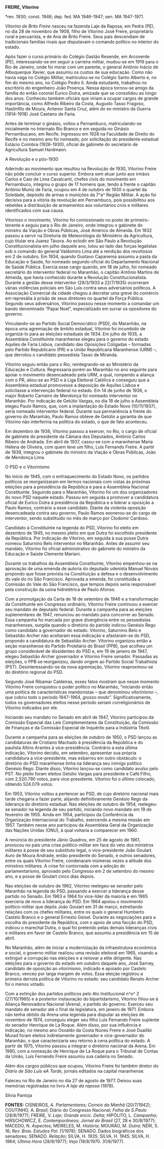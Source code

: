 **FREIRE, Vitorino**

\*rev. 1930; const. 1946; dep. fed. MA 1946-1947; sen. MA 1947-1971.

*Vitorino de Brito Freire* nasceu na fazenda Laje da Raposa, em Pedra
(PE), no dia 28 de novembro de 1908, filho de Vitorino José Freire,
proprietário rural e pecuarista, e de Ana de Brito Freire. Seus pais
descendiam de tradicionais famílias rivais que disputavam o comando
político no interior do estado.

Após fazer o curso primário do Colégio Gastão Resende, em Arcoverde
(PE), interessando-se em seguir a carreira militar, mudou-se em 1919
para o Rio de Janeiro, onde foi morar com um parente, o general Antônio
Inácio de Albuquerque Xavier, que assumiu os custos de sua educação.
Como não havia vaga no Colégio Militar, matriculou-se no Colégio Santo
Alberto e, no fim do mesmo ano, no Colégio Pedro II. Ainda estudante,
trabalhou no escritório do engenheiro João Proença. Nessa época
tornou-se amigo da família do então coronel Eurico Dutra, amizade que se
consolidou ao longo dos anos. Conheceu também oficiais que viriam a
ocupar cargos de grande importância, como Alfredo Ribeiro da Costa,
Augusto Tasso Fragoso, Hastínfilo de Moura, Antenor Santa Cruz, além do
ex-ministro da Guerra (1914-1918) José Caetano de Faria.

Antes de terminar o ginásio, voltou a Pernambuco, matriculando-se
inicialmente no Internato Rio Branco e em seguida no Ginásio
Pernambucano, em Recife. Ingressou em 1928 na Faculdade de Direito do
Recife e no mesmo ano foi nomeado, por solicitação do presidente
estadual Estácio Coimbra (1926-1930), oficial de gabinete do secretário
de Agricultura Samuel Hardmann.

A Revolução e o pós-1930

Aderindo ao movimento que resultou na Revolução de 1930, Vitorino Freire
não pôde concluir o curso superior. Embora sem atuar junto aos irmãos
Carlos e Caio de Lima Cavalcanti, chefes civis do movimento em
Pernambuco, integrou o grupo de 17 homens que, tendo à frente o capitão
Antônio Muniz de Faria, ocupou em 4 de outubro de 1930 o quartel da
Soledade, depósito de armas e munições da 7^a^ Região Militar. A ação
foi decisiva para a vitória da revolução em Pernambuco, pois
possibilitou aos rebeldes a distribuição de armamentos aos voluntários
civis e militares identificados com sua causa.

Vitorioso o movimento, Vitorino foi comissionado no posto de
primeiro-tenente e seguiu para o Rio de Janeiro, onde integrou o
gabinete do ministro da Viação e Obras Públicas, José Américo de
Almeida. Em 1932 passou a servir na Diretoria de Meteorologia do
Ministério da Agricultura, cujo titular era Juarez Távora. Ao eclodir em
São Paulo a Revolução Constitucionalista em julho daquele ano, lutou ao
lado das forças legalistas sob o comando do general Valdomiro Lima até a
rendição dos revoltosos em 2 de outubro. Em 1934, quando Gustavo
Capanema assumiu a pasta da Educação e Saúde, foi nomeado
segundo-oficial do Departamento Nacional de Saúde Pública. Exercia esse
cargo quando, em 18 de julho, foi nomeado secretário do interventor
federal no Maranhão, o capitão Antônio Martins de Almeida, que havia
conhecido durante a Revolução Constitucionalista. Durante a gestão desse
interventor (29/3/1933 a 22/7/1935) ocorreram várias violências
policiais em São Luís contra seus adversários políticos. A Associação
Comercial da cidade chegou a decretar uma greve do comércio em
represália à prisão de seus diretores no quartel da Força Pública.
Segundo seus adversários, Vitorino passou nesse momento a comandar um
bando denominado “Papai Noel”, especializado em surrar os opositores do
governo.

Vinculando-se ao Partido Social Democrático (PSD), do Maranhão, na época
uma agremiação de âmbito estadual, Vitorino foi incumbido de organizá-lo
para as eleições estaduais de 1934. Em julho de 1935, a Assembleia
Constituinte maranhense elegeu para o governo do estado Aquiles de Faria
Lisboa, candidato das Oposições Coligadas – formadas pelo Partido
Republicano (PR) e a União Republicana Maranhense (URM) –, que derrotou
o candidato pessedista Tasso de Miranda.

Vitorino seguiu então para o Rio, reintegrando-se ao Ministério da
Educação e Cultura. Regressaria porém ao Maranhão no ano seguinte para
apoiar o movimento desencadeado pela URM, a qual, rompendo a aliança com
o PR, aliou-se ao PSD e à Liga Eleitoral Católica e conseguiu que a
Assembleia estadual promovesse a deposição de Aquiles Lisboa e
solicitasse a intervenção federal no estado. Em 14 de junho de 1936, o
major Roberto Carneiro de Mendonça foi nomeado interventor no Maranhão.
Por indicação de Getúlio Vargas, no dia 18 de julho a Assembleia elegeu
Paulo Ramos, que, com a implantação do Estado Novo (10/11/1937), seria
nomeado interventor federal. Durante sua permanência à frente do governo
do Maranhão, Paulo Ramos obteve de Getúlio a garantia de que Vitorino
não interferiria na política do estado, o que de fato aconteceu.

Em dezembro de 1936, Vitorino passou a exercer, no Rio, o cargo de
oficial de gabinete do presidente da Câmara dos Deputados, Antônio
Carlos Ribeiro de Andrada. Em abril de 1937, casou-se com a maranhense
Maria Helena de Oliveira, com quem teve um filho, Luís Fernando Freire.
A partir de 1939, integrou o gabinete do ministro da Viação e Obras
Públicas, João de Mendonça Lima.

O PSD e o Vitorinismo

No início de 1945, com o enfraquecimento do Estado Novo, os partidos
políticos se reorganizaram em termos nacionais com vistas às próximas
eleições para a presidência da República e para a Assembleia Nacional
Constituinte. Seguindo para o Maranhão, Vitorino foi um dos
organizadores do novo PSD naquele estado. Passou em seguida a promover a
candidatura oficial de Eurico Dutra à presidência da República e a
liderar a oposição a Paulo Ramos, contrário a esse candidato. Diante da
violenta oposição desencadeada contra seu governo, Paulo Ramos
exonerou-se do cargo de interventor, sendo substituído no mês de março
por Clodomir Cardoso.

Candidato à Constituinte na legenda do PSD, Vitorino foi eleito em
dezembro de 1945, no mesmo pleito em que Dutra foi escolhido presidente
da República. Por indicação de Vitorino, em seguida à sua posse Dutra
nomeou Saturnino Belo interventor no Maranhão. Antes de assumir seu
mandato, Vitorino foi oficial administrativo do gabinete do ministro da
Educação e Saúde Clemente Mariani.

Durante os trabalhos da Assembleia Constituinte, Vitorino empenhou-se na
aprovação de uma emenda de autoria do deputado udenista Manuel Novais
propondo que fosse prevista na Constituição a defesa e o desenvolvimento
do vale do rio São Francisco. Aprovada a emenda, foi constituída a
Comissão do Vale do São Francisco, que tempos depois seria responsável
pela construção da usina hidrelétrica de Paulo Afonso.

Com a promulgação da Carta de 18 de setembro de 1946 e a transformação
da Constituinte em Congresso ordinário, Vitorino Freire continuou a
exercer seu mandato de deputado federal. Durante a campanha para as
eleições suplementares de 1947, renunciou ao mandato para concorrer ao
Senado. Essa campanha foi marcada por grave divergência entre os
pessedistas maranhenses, surgida quando o diretório do partido indicou
Genésio Rego como candidato a governador do estado. Vitorino, Saturnino
Belo e Sebastião Archer não aceitaram essa indicação e afastaram-se do
PSD, propondo a candidatura de Sebastião Archer. Vitorino organizou
então a seção maranhense do Partido Proletário do Brasil (PPB), que
acolheu um grupo considerável de dissidentes do PSD e, em 19 de janeiro
de 1947, elegeu Sebastião Archer governador e Vitorino Freire senador.
Passadas as eleições, o PPB se reorganizou, dando origem ao Partido
Social Trabalhista (PST). Desinteressando-se da nova agremiação,
Vitorino reaproximou-se do diretório regional do PSD.

Segundo José Ribamar Caldeiras, esses fatos mostram que nesse momento
Vitorino Freire conquistou o poder político no Maranhão, “iniciando
então uma política de características mandonistas – que denominou
*vitorinismo –,* que cobriu todo o período 1947-1964, *grosso modo”.*
Significativamente, todos os governadores eleitos nesse período seriam
correligionários de Vitorino indicados por ele.

Iniciando seu mandato no Senado em abril de 1947, Vitorino participou da
Comissão Especial das Leis Complementares da Constituição, da Comissão
de Finanças e da Comissão Especial de Inquérito para a Indústria Têxtil.

Durante a campanha para as eleições de outubro de 1950, o PSD lançou as
candidaturas de Cristiano Machado à presidência da República e do
paulista Altino Arantes à vice-presidência. Contrário a esta última
indicação, Vitorino decidiu, em setembro, apresentar sua própria
candidatura a vice-presidente, mas esbarrou em outro obstáculo: o
diretório do PSD maranhense tinha na liderança seu inimigo político
Genésio Rego. Diante disso, Vitorino lançou-se como candidato avulso
pelo PST. No pleito foram eleitos Getúlio Vargas para presidente e Café
Filho, com 2.520.790 votos, para vice-presidente. Vitorino foi o último
colocado, obtendo 524.079 votos.

Em 1953, Vitorino voltou a pertencer ao PSD, de cujo diretório nacional
mais tarde chegaria a fazer parte, alijando definitivamente Genésio Rego
da liderança do diretório estadual. Nas eleições de outubro de 1954,
reelegeu-se senador na legenda de seu partido, iniciando novo mandato em
19 de fevereiro de 1955. Ainda em 1954, participou da Conferência da
Organização Internacional do Trabalho, exercendo a mesma missão em 1957.
Também nesse ano participou da Assembleia Geral da Organização das
Nações Unidas (ONU), à qual voltaria a comparecer em 1960.

A renúncia do presidente Jânio Quadros, em 25 de agosto de 1961,
provocou no país uma crise político-militar em face do veto dos
ministros militares à posse de seu substituto legal, o vice-presidente
João Goulart. Auro de Moura Andrade, então presidente do Senado, e
outros senadores, entre os quais Vitorino Freire, condenaram inúmeras
vezes a atitude dos ministros militares. A crise foi contornada com a
adoção do parlamentarismo, aprovado pelo Congresso em 2 de setembro do
mesmo ano, e a posse de Goulart cinco dias depois.

Nas eleições de outubro de 1962, Vitorino reelegeu-se senador pelo
Maranhão na legenda do PSD, passando a exercer a liderança desse partido
no Senado. Em 1963 e 1964 foi vice-líder da maioria e em 1965 exerceria
de novo a liderança do PSD. Em 1964 apoiou o movimento político-militar
que depôs João Goulart em 31 de março, estreitando relações com os
chefes militares, entre os quais o general Humberto Castelo Branco e o
general Ernesto Geisel. Durante as negociações para a escolha do
presidente da República, com o apoio de uma facção do PSD, indicou o
marechal Dutra, o qual foi preterido pelas demais lideranças civis e
militares em favor de Castelo Branco, que assumiu a presidência em 15 de
abril.

No Maranhão, além de iniciar a modernização da infraestrutura econômica
e social, o governo militar realizou uma revisão eleitoral em 1965,
visando a extinguir a corrupção nas eleições e a renovar a elite
dirigente. Nas eleições para o governo do estado em outubro daquele ano,
José Sarney, candidato de oposição ao vitorinismo, indicado e apoiado
por Castelo Branco, venceu por larga margem de votos. Essa eleição
registrou a primeira derrota política de Vitorino no estado: seu
candidato Renato Archer foi o menos votado.

Com a extinção dos partidos políticos pelo Ato Institucional n^o^ 2
(27/10/1965) e a posterior instauração do bipartidarismo, Vitorino
filiou-se à Aliança Renovadora Nacional (Arena), o partido do governo.
Exerceu seu mandato de senador até o final da legislatura, em janeiro de
1971. Embora não tenha obtido da Arena uma legenda para disputar as
eleições de novembro de 1974, conseguiu eleger seu filho Luís Fernando
Freire suplente do senador Henrique de La Roque. Além disso, por sua
influência e indicação, no mesmo ano Osvaldo da Costa Nunes Freire e
José Duailibi Murad foram eleitos indiretamente governador e
vice-governador do Maranhão, o que caracterizaria seu retorno à cena
política do estado. A partir de 1975, Vitorino passou a integrar o
diretório nacional da Arena. Em 1980, com a nomeação de Henrique de La
Roque para o Tribunal de Contas da União, Luís Fernando Freire assumiu
sua cadeira no Senado.

Além dos cargos públicos que ocupou, Vitorino Freire foi também diretor
do *Diário de São* *Luís* e*A Tarde,* jornais editados na capital
maranhense.

Faleceu no Rio de Janeiro no dia 27 de agosto de 1977. Deixou suas
memórias registradas no livro *A laje da raposa* (1978).

Sílvia Pantoja

**FONTES:** CISNEIROS, A. *Parlamentares*; *Correio da Manhã*
(20/7/1942); COUTINHO, A. *Brasil*; Diário do Congresso Nacional; *Folha
de S.Paulo* (28/8/1977); FREIRE, V. *Laje*; *Grande encic. Delta*;
HIPÓLITO, L. *Campanha*; HIRSCHOWICZ, E. *Contemporâneos*; *Jornal do
Brasil* (27, 28 e 30/8/1977); MACEDO, N. *Aspectos*; MEIRELES, M.
*História*; MOURÃO, M. *Dutra*; NÉRI, S. 16; *Rev. Bras. Estudos Pol.*
(1/1978); SENADO. Dados biográficos dos senadores; SENADO. *Relação*;
SILVA, H. *1935*; SILVA, H. *1945*; SILVA, H. *1964*; *Última Hora*
(28/8/1977); *Veja* (19/8/1970. 31/8/1977).
